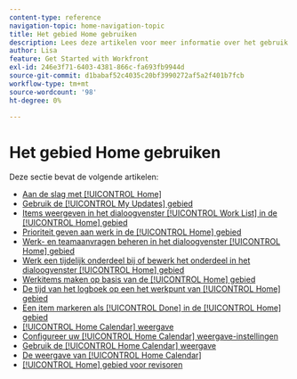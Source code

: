 ```yaml
---
content-type: reference
navigation-topic: home-navigation-topic
title: Het gebied Home gebruiken
description: Lees deze artikelen voor meer informatie over het gebruik van het gebied Home in Adobe Workfront.
author: Lisa
feature: Get Started with Workfront
exl-id: 246e3f71-6403-4381-866c-fa693fb9944d
source-git-commit: d1babaf52c4035c20bf3990272af5a2f401b7fcb
workflow-type: tm+mt
source-wordcount: '98'
ht-degree: 0%

---
```


# Het gebied Home gebruiken

Deze sectie bevat de volgende artikelen:

* [Aan de slag met [!UICONTROL Home]](../../../workfront-basics/using-home/using-the-home-area/get-started-with-home.md)
* [Gebruik de [!UICONTROL My Updates] gebied](../../../workfront-basics/using-home/using-the-home-area/my-updates-area.md)
* [Items weergeven in het dialoogvenster [!UICONTROL Work List] in de [!UICONTROL Home] gebied](../../../workfront-basics/using-home/using-the-home-area/display-items-in-home-work-list.md)
* [Prioriteit geven aan werk in de [!UICONTROL Home] gebied](../../../workfront-basics/using-home/using-the-home-area/prioritize-work-in-home.md)
* [Werk- en teamaanvragen beheren in het dialoogvenster [!UICONTROL Home] gebied](../../../workfront-basics/using-home/using-the-home-area/manage-work-and-team-requests-home.md)
* [Werk een tijdelijk onderdeel bij of bewerk het onderdeel in het dialoogvenster [!UICONTROL Home] gebied](../../../workfront-basics/using-home/using-the-home-area/update-and-edit-work-item-home.md)
* [Werkitems maken op basis van de [!UICONTROL Home] gebied](../../../workfront-basics/using-home/using-the-home-area/create-work-items-in-home.md)
* [De tijd van het logboek op een het werkpunt van [!UICONTROL Home] gebied](../../../workfront-basics/using-home/using-the-home-area/log-time-on-work-item-in-home.md)
* [Een item markeren als [!UICONTROL Done] in de [!UICONTROL Home] gebied](../../../workfront-basics/using-home/using-the-home-area/mark-item-done-in-home.md)
* [[!UICONTROL Home Calendar] weergave](../../../workfront-basics/using-home/using-the-home-area/home-calendar-view.md)
* [Configureer uw [!UICONTROL Home Calendar] weergave-instellingen](../../../workfront-basics/using-home/using-the-home-area/configure-home-calendar-view.md)
* [Gebruik de [!UICONTROL Home Calendar] weergave](../../../workfront-basics/using-home/using-the-home-area/use-home-calendar-view.md)
* [De weergave van [!UICONTROL Home Calendar]](../../../workfront-basics/using-home/using-the-home-area/view-home-calendar.md)
* [[!UICONTROL Home] gebied voor revisoren](../../../workfront-basics/using-home/using-the-home-area/home-for-reviewers.md)
